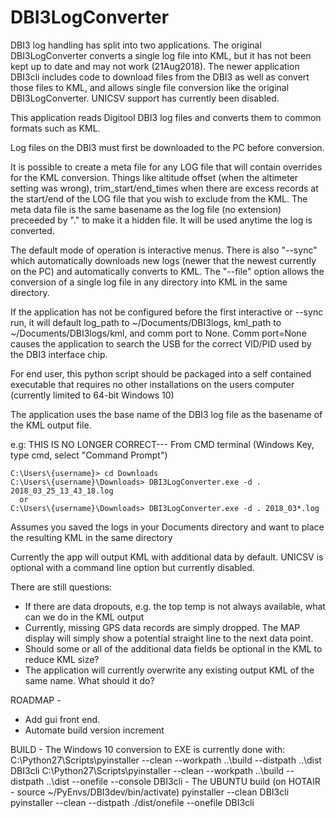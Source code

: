 # DBI3LogConverter
DBI3 log handling has split into two applications.  The original DBI3LogConverter converts
a single log file into KML, but it has not been kept up to date and may not work (21Aug2018).
The newer application DBI3cli includes code to download files from the DBI3 as well as
convert those files to KML, and allows single file conversion like the original DBI3LogConverter.
  UNICSV support has currently been disabled.

This application reads Digitool DBI3 log files and converts them to common formats such as KML.

Log files on the DBI3 must first be downloaded to the PC before conversion.

It is possible to create a meta file for any LOG file that will contain overrides for the KML conversion.  Things like altitude offset (when the altimeter setting was wrong), trim_start/end_times when there are
excess records at the start/end of the LOG file that you wish to exclude from the KML.  The meta data file is the same basename as the log file (no extension) preceeded by "." to make it a hidden file.
It will be used anytime the log is converted.

The default mode of operation is interactive menus.  There is also "--sync" which automatically
downloads new logs (newer that the newest currently on the PC) and automatically converts to
KML.  The "--file" option allows the conversion of a single log file in any directory into KML in the same
directory.

If the application has not be configured before the first interactive or --sync run, it will
default log_path to ~/Documents/DBI3logs, kml_path to ~/Documents/DBI3logs/kml, and comm
port to None.  Comm port=None causes the application to search the USB for the correct
VID/PID used by the DBI3 interface chip.

For end user, this python script should be packaged into a self contained executable that requires no other installations on the users computer (currently limited to 64-bit Windows 10)

The application uses the base name of the DBI3 log file as the basename of the KML output file.

e.g:  THIS IS NO LONGER CORRECT---
From CMD terminal (Windows Key, type cmd, select "Command Prompt")
```
C:\Users\{username}> cd Downloads
C:\Users\{username}\Downloads> DBI3LogConverter.exe -d . 2018_03_25_13_43_18.log
  or
C:\Users\{username}\Downloads> DBI3LogConverter.exe -d . 2018_03*.log
```
Assumes you saved the logs in your Documents directory and want to place the resulting KML in the same directory



Currently the app will output KML with additional data by default.  UNICSV is optional with a command line option
 but currently disabled.

There are still questions:
- If there are data dropouts, e.g. the top temp is not always available, what can we do in the KML output
- Currently, missing GPS data records are simply dropped.  The MAP display will simply show a potential straight line to the next data point.
- Should some or all of the additional data fields be optional in the KML to reduce KML size?
- The application will currently overwrite any existing output KML of the same name.  What should it do?

ROADMAP -
- Add gui front end.
- Automate build version increment

BUILD - The Windows 10 conversion to EXE is currently done with:
 C:\Python27\Scripts\pyinstaller --clean --workpath ..\build --distpath ..\dist DBI3cli
 C:\Python27\Scripts\pyinstaller --clean --workpath ..\build --distpath ..\dist --onefile --console DBI3cli
      - The UBUNTU build (on HOTAIR - source ~/PyEnvs/DBI3dev/bin/activate)
 pyinstaller --clean DBI3cli
 pyinstaller --clean --distpath ./dist/onefile --onefile DBI3cli
